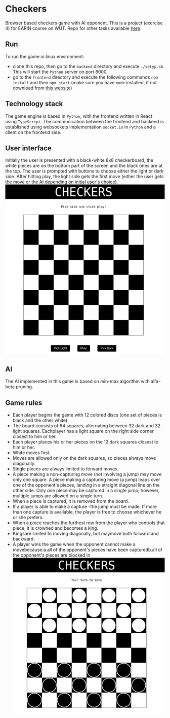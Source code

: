 # Checkers
Browser based checkers game with AI opponent. This is a project (exercise 4) for EARIN course on WUT. 
Repo for other tasks available [here](https://github.com/kamieniarzk/artificial-inteligence-course).

## Run
To run the game in linux environment: 
* clone this repo, then go to the `backend` directory and execute `./setyp.sh`. This will start the `Python` server on port 8000. 
* go to the `frontend` directory and execute the following commands `npm install` and then `npm start` (make sure you have `node` installed, if not download from [this website](https://nodejs.org/en/))

## Technology stack
The game engine is based in `Python`, with the frontend written in React using `TypeScript`. The communication between the frontend and backend is established using websockets implementation `socket.io` in `Python` and a client on the frontend side.

## User interface
Initially the user is presented with a black-white 8x8 checkerboard, the white pieces are on the bottom part of the screen and the black ones are at the top. The user is prompted with buttons to choose either the light or dark side. After hitting play, the light side gets the first move (either the user gets the move or the AI depending on initial user's choice). 
![](images/1.png)

## AI
The AI implemented in this game is based on min-max algorithm with alfa-beta pruning.

## Game rules
* Each player begins the game with 12 colored discs (one set of pieces is black and the other white).
* The board consists of 64 squares, alternating between 32 dark and 32 light squares. Eachplayer has a light square on the right side corner closest to him or her.
* Each player places his or her pieces on the 12 dark squares closest to him or her.
* White moves first. 
* Moves are allowed only on the dark squares, so pieces always move diagonally. 
* Single pieces are always limited to forward moves.
* A piece making a non-capturing move (not involving a jump) may move only one square. A piece making a capturing move (a jump) leaps over one of the opponent's pieces, landing in a straight diagonal line on the other side. Only one piece may be captured in a single jump; however, multiple jumps are allowed on a single turn.
* When a piece is captured, it is removed from the board.
* If a player is able to make a capture -the jump must be made. If more than one capture is available, the player is free to choose whichever he or she prefers.
* When a piece reaches the furthest row from the player who controls that piece, it is crowned and becomes a king.
* Kingsare limited to moving diagonally, but maymove both forward and backward. 
* A player wins the game when the opponent cannot make a movebecause:a.all of the opponent's pieces have been capturedb.all of the opponent's pieces are blocked in
![](images/2.png)
